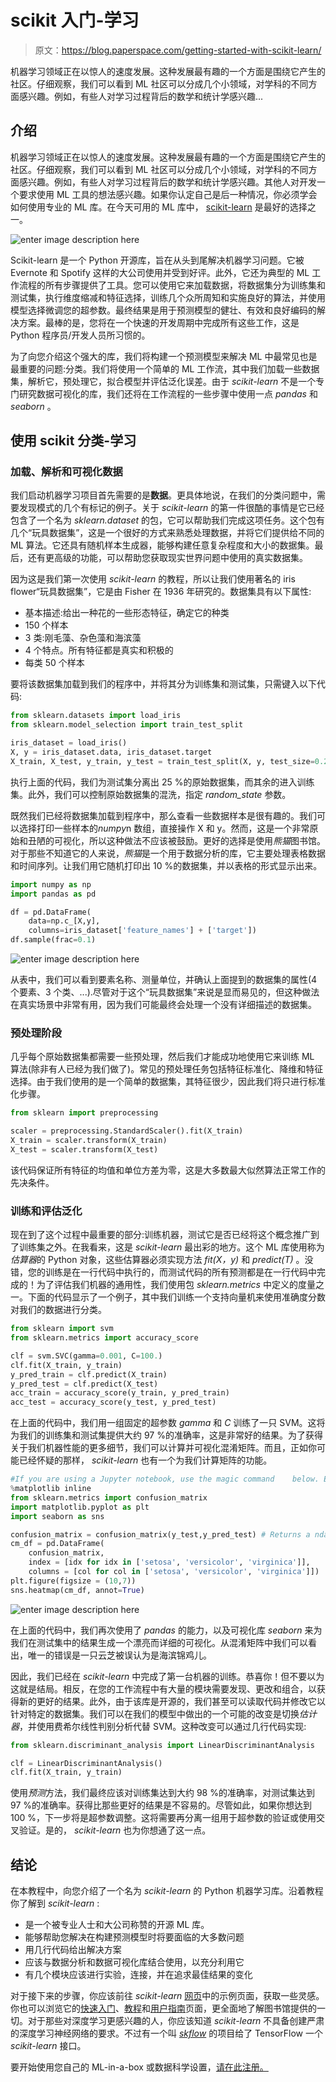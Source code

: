 # scikit 入门-学习

> 原文：<https://blog.paperspace.com/getting-started-with-scikit-learn/>

机器学习领域正在以惊人的速度发展。这种发展最有趣的一个方面是围绕它产生的社区。仔细观察，我们可以看到 ML 社区可以分成几个小领域，对学科的不同方面感兴趣。例如，有些人对学习过程背后的数学和统计学感兴趣...

## 介绍

机器学习领域正在以惊人的速度发展。这种发展最有趣的一个方面是围绕它产生的社区。仔细观察，我们可以看到 ML 社区可以分成几个小领域，对学科的不同方面感兴趣。例如，有些人对学习过程背后的数学和统计学感兴趣。其他人对开发一个要求使用 ML 工具的想法感兴趣。如果你认定自己是后一种情况，你必须学会如何使用专业的 ML 库。在今天可用的 ML 库中， [scikit-learn](http://scikit-learn.org/stable/) 是最好的选择之一。

![enter image description here](img/18cb98c4bad5f1abd9dddf8fa2ea0bf0.png "scikit_learn_logo.png")

Scikit-learn 是一个 Python 开源库，旨在从头到尾解决机器学习问题。它被 Evernote 和 Spotify 这样的大公司使用并受到好评。此外，它还为典型的 ML 工作流程的所有步骤提供了工具。您可以使用它来加载数据，将数据集分为训练集和测试集，执行维度缩减和特征选择，训练几个众所周知和实施良好的算法，并使用模型选择微调您的超参数。最终结果是用于预测模型的健壮、有效和良好编码的解决方案。最棒的是，您将在一个快速的开发周期中完成所有这些工作，这是 Python 程序员/开发人员所习惯的。

为了向您介绍这个强大的库，我们将构建一个预测模型来解决 ML 中最常见也是最重要的问题:分类。我们将使用一个简单的 ML 工作流，其中我们加载一些数据集，解析它，预处理它，拟合模型并评估泛化误差。由于 *scikit-learn* 不是一个专门研究数据可视化的库，我们还将在工作流程的一些步骤中使用一点 *pandas* 和 *seaborn* 。

## 使用 scikit 分类-学习

### 加载、解析和可视化数据

我们启动机器学习项目首先需要的是**数据**。更具体地说，在我们的分类问题中，需要发现模式的几个有标记的例子。关于 *scikit-learn* 的第一件很酷的事情是它已经包含了一个名为 *sklearn.dataset* 的包，它可以帮助我们完成这项任务。这个包有几个“玩具数据集”，这是一个很好的方式来熟悉处理数据，并将它们提供给不同的 ML 算法。它还具有随机样本生成器，能够构建任意复杂程度和大小的数据集。最后，还有更高级的功能，可以帮助您获取现实世界问题中使用的真实数据集。

因为这是我们第一次使用 *scikit-learn* 的教程，所以让我们使用著名的 iris flower“玩具数据集”，它是由 Fisher 在 1936 年研究的。数据集具有以下属性:

*   基本描述:给出一种花的一些形态特征，确定它的种类
*   150 个样本
*   3 类:刚毛藻、杂色藻和海滨藻
*   4 个特点。所有特征都是真实和积极的
*   每类 50 个样本

要将该数据集加载到我们的程序中，并将其分为训练集和测试集，只需键入以下代码:

```py
from sklearn.datasets import load_iris
from sklearn.model_selection import train_test_split

iris_dataset = load_iris()
X, y = iris_dataset.data, iris_dataset.target
X_train, X_test, y_train, y_test = train_test_split(X, y, test_size=0.25, random_state=31) 
```

执行上面的代码，我们为测试集分离出 25 %的原始数据集，而其余的进入训练集。此外，我们可以控制原始数据集的混洗，指定 *random_state* 参数。

既然我们已经将数据集加载到程序中，那么查看一些数据样本是很有趣的。我们可以选择打印一些样本的*numpy*n 数组，直接操作 X 和 y。然而，这是一个非常原始和丑陋的可视化，所以这种做法不应该被鼓励。更好的选择是使用*熊猫*图书馆。对于那些不知道它的人来说，*熊猫*是一个用于数据分析的库，它主要处理表格数据和时间序列。让我们用它随机打印出 10 %的数据集，并以表格的形式显示出来。

```py
import numpy as np
import pandas as pd

df = pd.DataFrame(
    data=np.c_[X,y], 
    columns=iris_dataset['feature_names'] + ['target'])
df.sample(frac=0.1) 
```

![enter image description here](img/1dab537be46fdb22634c561e127b534e.png "pandas_df.png")

从表中，我们可以看到要素名称、测量单位，并确认上面提到的数据集的属性(4 个要素、3 个类、...).尽管对于这个“玩具数据集”来说是显而易见的，但这种做法在真实场景中非常有用，因为我们可能最终会处理一个没有详细描述的数据集。

### 预处理阶段

几乎每个原始数据集都需要一些预处理，然后我们才能成功地使用它来训练 ML 算法(除非有人已经为我们做了)。常见的预处理任务包括特征标准化、降维和特征选择。由于我们使用的是一个简单的数据集，其特征很少，因此我们将只进行标准化步骤。

```py
from sklearn import preprocessing

scaler = preprocessing.StandardScaler().fit(X_train)
X_train = scaler.transform(X_train)
X_test = scaler.transform(X_test) 
```

该代码保证所有特征的均值和单位方差为零，这是大多数最大似然算法正常工作的先决条件。

### 训练和评估泛化

现在到了这个过程中最重要的部分:训练机器，测试它是否已经将这个概念推广到了训练集之外。在我看来，这是 *scikit-learn* 最出彩的地方。这个 ML 库使用称为*估算器*的 Python 对象，这些估算器必须实现方法 *fit(X，y)* 和 *predict(T)* 。没错，您的训练是在一行代码中执行的，而测试代码的所有预测都是在一行代码中完成的！为了评估我们机器的通用性，我们使用包 *sklearn.metrics* 中定义的度量之一。下面的代码显示了一个例子，其中我们训练一个支持向量机来使用准确度分数对我们的数据进行分类。

```py
from sklearn import svm
from sklearn.metrics import accuracy_score

clf = svm.SVC(gamma=0.001, C=100.)
clf.fit(X_train, y_train)
y_pred_train = clf.predict(X_train) 
y_pred_test = clf.predict(X_test)
acc_train = accuracy_score(y_train, y_pred_train) 
acc_test = accuracy_score(y_test, y_pred_test) 
```

在上面的代码中，我们用一组固定的超参数 *gamma* 和 *C* 训练了一只 SVM。这将为我们的训练集和测试集提供大约 97 %的准确率，这是非常好的结果。为了获得关于我们机器性能的更多细节，我们可以计算并可视化混淆矩阵。而且，正如你可能已经怀疑的那样， *scikit-learn* 也有一个为我们计算矩阵的功能。

```py
#If you are using a Jupyter notebook, use the magic command    below. Else, ignore it.
%matplotlib inline 
from sklearn.metrics import confusion_matrix
import matplotlib.pyplot as plt
import seaborn as sns

confusion_matrix = confusion_matrix(y_test,y_pred_test) # Returns a ndarray
cm_df = pd.DataFrame(
    confusion_matrix, 
    index = [idx for idx in ['setosa', 'versicolor', 'virginica']],
    columns = [col for col in ['setosa', 'versicolor', 'virginica']])
plt.figure(figsize = (10,7))
sns.heatmap(cm_df, annot=True) 
```

![enter image description here](img/94961608615e1ffcb804ba9e8f5aa042.png "cm.png")

在上面的代码中，我们再次使用了 *pandas* 的能力，以及可视化库 *seaborn* 来为我们在测试集中的结果生成一个漂亮而详细的可视化。从混淆矩阵中我们可以看出，唯一的错误是一只云芝被误认为是海滨锦鸡儿。

因此，我们已经在 *scikit-learn* 中完成了第一台机器的训练。恭喜你！但不要以为这就是结局。相反，在您的工作流程中有大量的模块需要发现、更改和组合，以获得新的更好的结果。此外，由于该库是开源的，我们甚至可以读取代码并修改它以针对特定的数据集。我们可以在我们的模型中做出的一个可能的改变是切换*估计器*，并使用费希尔线性判别分析代替 SVM。这种改变可以通过几行代码实现:

```py
from sklearn.discriminant_analysis import LinearDiscriminantAnalysis

clf = LinearDiscriminantAnalysis()
clf.fit(X_train, y_train) 
```

使用*预测*方法，我们最终应该对训练集达到大约 98 %的准确率，对测试集达到 97 %的准确率。获得比那些更好的结果是不容易的。尽管如此，如果你想达到 100 %，下一步将是超参数调整。这将需要再分离一组用于超参数的验证或使用交叉验证。是的， *scikit-learn* 也为你想通了这一点。

## 结论

在本教程中，向您介绍了一个名为 *scikit-learn* 的 Python 机器学习库。沿着教程你了解到 *scikit-learn* :

*   是一个被专业人士和大公司称赞的开源 ML 库。
*   能够帮助您解决在构建预测模型时将要面临的大多数问题
*   用几行代码给出解决方案
*   应该与数据分析和数据可视化库结合使用，以充分利用它
*   有几个模块应该进行实验，连接，并在追求最佳结果的变化

对于接下来的步骤，你应该前往 *scikit-learn* [网页](http://scikit-learn.org/stable/auto_examples/index.html)中的示例页面，获取一些灵感。你也可以浏览它的[快速入门](http://scikit-learn.org/stable/tutorial/basic/tutorial.html)、[教程](http://scikit-learn.org/stable/tutorial/index.html)和[用户指南](http://scikit-learn.org/stable/user_guide.html)页面，更全面地了解图书馆提供的一切。对于那些对深度学习更感兴趣的人，你应该知道 *scikit-learn* 不具备创建严肃的深度学习神经网络的要求。不过有一个叫 [*skflow*](https://github.com/tensorflow/tensorflow/tree/master/tensorflow/contrib/learn/python/learn) 的项目给了 TensorFlow 一个 *scikit-learn* 接口。

要开始使用您自己的 ML-in-a-box 或数据科学设置，[请在此注册。](https://www.paperspace.com/account/signup?utm-campaign=scikitblog)